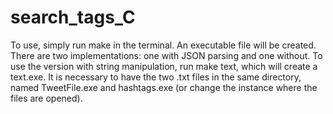 # search_tags_C

To use, simply run make in the terminal. An executable file will be created.
There are two implementations: one with JSON parsing and one without. To use the version with string manipulation, run make text, which will create a text.exe.
It is necessary to have the two .txt files in the same directory, named TweetFile.exe and hashtags.exe (or change the instance where the files are opened).
